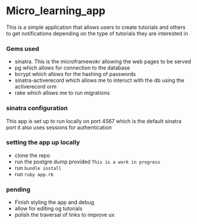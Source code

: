 # Micro_learning_app
This is a simple application that allows users to create 
tutorials and others to get notifications depending on the type of tutorials they are
interested in

### Gems used
- sinatra. This is the microframewokr allowing the web pages to be served
- pg which allows for connection to the database
- bcrypt which allows for the hashing of passwords
- sinatra-activerecord which allows me to interuct with the db using
the activerecord orm
- rake which allows me to run migrations


### sinatra configuration 
This app is set up to run locally on port 4567 which is the default sinatra port
it also uses sessions for authentication

### setting the app up locally 
- clone the repo
- run the postgre dump provided `This is a work in progress`
- run `bundle install`
- run `ruby app.rb`

### pending
- Finish styling the app and debug
- allow for editing og tutorials
- polish the traversal of links to improve ux
